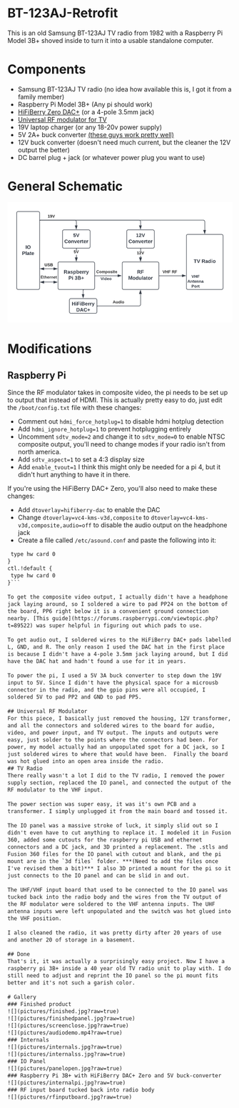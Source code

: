 # BT-123AJ-Retrofit
This is an old Samsung BT-123AJ TV radio from 1982 with a Raspberry Pi Model 3B+ shoved inside to turn it into a usable standalone computer. 
# Components
* Samsung BT-123AJ TV radio (no idea how available this is, I got it from a family member)
* Raspberry Pi Model 3B+ (Any pi should work)
* [HiFiBerry Zero DAC+](https://www.hifiberry.com/shop/boards/hifiberry-dac-zero/) (or a 4-pole 3.5mm jack)
* [Universal RF modulator for TV](https://www.amazon.com/gp/product/B004IZSXI4/ref=ppx_yo_dt_b_search_asin_title?ie=UTF8&psc=1)
* 19V laptop charger (or any 18-20v power supply)
* 5V 2A+ buck converter [(these guys work pretty well)](https://www.amazon.com/Voltage-Regulator-Module-Charger-Converter/dp/B08NJZL2WV/ref=sr_1_21?crid=2HZF8S2SGN03N&keywords=5v+buck+converter&qid=1664129701&qu=eyJxc2MiOiI0LjU1IiwicXNhIjoiNC41NSIsInFzcCI6IjQuNDAifQ%3D%3D&s=electronics&sprefix=5v+buck+converter%2Celectronics%2C129&sr=1-21)
* 12V buck converter (doesn't need much current, but the cleaner the 12V output the better)
* DC barrel plug + jack (or whatever power plug you want to use)

# General Schematic
![](TVRadioRetrofit.png?raw=true)

# Modifications
## Raspberry Pi
Since the RF modulator takes in composite video, the pi needs to be set up to output that instead of HDMI. This is actually pretty easy to do, just edit the `/boot/config.txt` file with these changes:
* Comment out `hdmi_force_hotplug=1` to disable hdmi hotplug detection
* Add `hdmi_ignore_hotplug=1` to prevent hotplugging entirely
* Uncomment `sdtv_mode=2` and change it to `sdtv_mode=0` to enable NTSC composite output, you'll need to change modes if your radio isn't from north america.
* Add `sdtv_aspect=1` to set a 4:3 display size
* Add `enable_tvout=1` I think this might only be needed for a pi 4, but it didn't hurt anything to have it in there.

If you're using the HiFiBerry DAC+ Zero, you'll also need to make these changes:
* Add `dtoverlay=hifiberry-dac` to enable the DAC
* Change `dtoverlay=vc4-kms-v3d,composite` to `dtoverlay=vc4-kms-v3d,composite,audio=off` to disable the audio output on the headphone jack
* Create a file called `/etc/asound.conf` and paste the following into it:
```pcm.!default {
 type hw card 0
}
ctl.!default {
 type hw card 0
}```

To get the composite video output, I actually didn't have a headphone jack laying around, so I soldered a wire to pad PP24 on the bottom of the board, PP6 right below it is a convenient ground connection nearby. [This guide](https://forums.raspberrypi.com/viewtopic.php?t=89522) was super helpful in figuring out which pads to use.

To get audio out, I soldered wires to the HiFiBerry DAC+ pads labelled L, GND, and R. The only reason I used the DAC hat in the first place is because I didn't have a 4-pole 3.5mm jack laying around, but I did have the DAC hat and hadn't found a use for it in years.

To power the pi, I used a 5V 3A buck converter to step down the 19V input to 5V. Since I didn't have the physical space for a microusb connector in the radio, and the gpio pins were all occupied, I soldered 5V to pad PP2 and GND to pad PP5.

## Universal RF Modulator
For this piece, I basically just removed the housing, 12V transformer, and all the connectors and soldered wires to the board for audio, video, and power input, and TV output. The inputs and outputs were easy, just solder to the points where the connectors had been. For power, my model actually had an unpopulated spot for a DC jack, so I just soldered wires to where that would have been.  Finally the board was hot glued into an open area inside the radio.
## TV Radio
There really wasn't a lot I did to the TV radio, I removed the power supply section, replaced the IO panel, and connected the output of the RF modulator to the VHF input. 

The power section was super easy, it was it's own PCB and a transformer. I simply unplugged it from the main board and tossed it.

The IO panel was a massive stroke of luck, it simply slid out so I didn't even have to cut anything to replace it. I modeled it in Fusion 360, added some cutouts for the raspberry pi USB and ethernet connectors and a DC jack, and 3D printed a replacement. The .stls and Fusion 360 files for the IO panel with cutout and blank, and the pi mount are in the `3d files` folder. ***(Need to add the files once I've revised them a bit)*** I also 3D printed a mount for the pi so it just connects to the IO panel and can be slid in and out.

The UHF/VHF input board that used to be connected to the IO panel was tucked back into the radio body and the wires from the TV output of the RF modulator were soldered to the VHF antenna inputs. The UHF antenna inputs were left unpopulated and the switch was hot glued into the VHF position. 

I also cleaned the radio, it was pretty dirty after 20 years of use and another 20 of storage in a basement.

## Done
That's it, it was actually a surprisingly easy project. Now I have a raspberry pi 3B+ inside a 40 year old TV radio unit to play with. I do still need to adjust and reprint the IO panel so the pi mount fits better and it's not such a garish color.

# Gallery
### Finished product
![](pictures/finished.jpg?raw=true)
![](pictures/finishedpanel.jpg?raw=true)
![](pictures/screenclose.jpg?raw=true)
![](pictures/audiodemo.mp4?raw=true)
### Internals
![](pictures/internals.jpg?raw=true)
![](pictures/internalss.jpg?raw=true)
### IO Panel
![](pictures/panelopen.jpg?raw=true)
### Raspberry Pi 3B+ with HiFiBerry DAC+ Zero and 5V buck-converter
![](pictures/internalpi.jpg?raw=true)
### RF input board tucked back into radio body
![](pictures/rfinputboard.jpg?raw=true)
